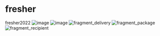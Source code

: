 # fresher
fresher2022
![image](https://user-images.githubusercontent.com/90123690/156103834-1a43a868-e8fe-4d0d-b7ad-55b94d686e25.png)
![image](https://user-images.githubusercontent.com/90123690/156103937-9232839f-2c1e-43e7-b872-f63f50543a2e.png)
![fragment_delivery](https://user-images.githubusercontent.com/90123690/156624260-7f260438-6deb-4bb0-9eb2-a06390423f53.png)
![fragment_package](https://user-images.githubusercontent.com/90123690/156624267-bec30cc8-5282-4748-9e20-af7ce93463a4.png)
![fragment_recipient](https://user-images.githubusercontent.com/90123690/156624269-5facd62d-6b36-4d49-8f98-fc2765f51e9c.png)
<a href="https://user-images.githubusercontent.com/90123690/156624269-5facd62d-6b36-4d49-8f98-fc2765f51e9c.png" align="left" width="400" height="790" ></a>
